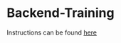 # Backend-Training

Instructions can be found [here](https://docs.google.com/document/d/1_P0n8K5HB_NAVerFPorDeDtFv25OalANPoiI8d83xuI/edit?usp=sharing)